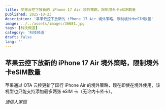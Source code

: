 ```yaml
---
title: 苹果云控下放新的 iPhone 17 Air 境外策略，限制境外卡eSIM数量
published: 2025-10-23
description: '苹果云控下放新的 iPhone 17 Air 境外策略，限制境外卡eSIM数量'
image: ../../assets/images/36681.jpg
tags: [科技频道]
category: '科技频道'
draft: false
lang: ''
---
```


## 苹果云控下放新的 iPhone 17 Air 境外策略，限制境外卡eSIM数量

苹果通过 OTA 云控更新了国行 iPhone Air 的境外策略，现在即使在境外使用，该机型也只能支持添加最多两张 eSIM 卡（无论内卡外卡）。

*通信人家园*
